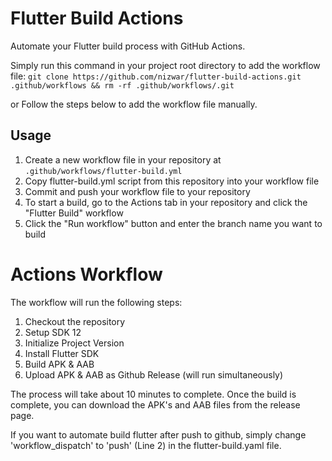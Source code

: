 # Flutter Build Actions
Automate your Flutter build process with GitHub Actions.


Simply run this command in your project root directory to add the workflow file:
`git clone https://github.com/nizwar/flutter-build-actions.git .github/workflows && rm -rf .github/workflows/.git`

or Follow the steps below to add the workflow file manually.
## Usage
1. Create a new workflow file in your repository at `.github/workflows/flutter-build.yml`
2. Copy flutter-build.yml script from this repository into your workflow file
3. Commit and push your workflow file to your repository
4. To start a build, go to the Actions tab in your repository and click the "Flutter Build" workflow
5. Click the "Run workflow" button and enter the branch name you want to build

# Actions Workflow
The workflow will run the following steps:
1. Checkout the repository
2. Setup SDK 12
3. Initialize Project Version
4. Install Flutter SDK
5. Build APK & AAB
6. Upload APK & AAB as Github Release (will run simultaneously)

The process will take about 10 minutes to complete. Once the build is complete, you can download the APK's and AAB files from the release page.

If you want to automate build flutter after push to github, simply change 'workflow_dispatch' to 'push' (Line 2) in the flutter-build.yaml file.

